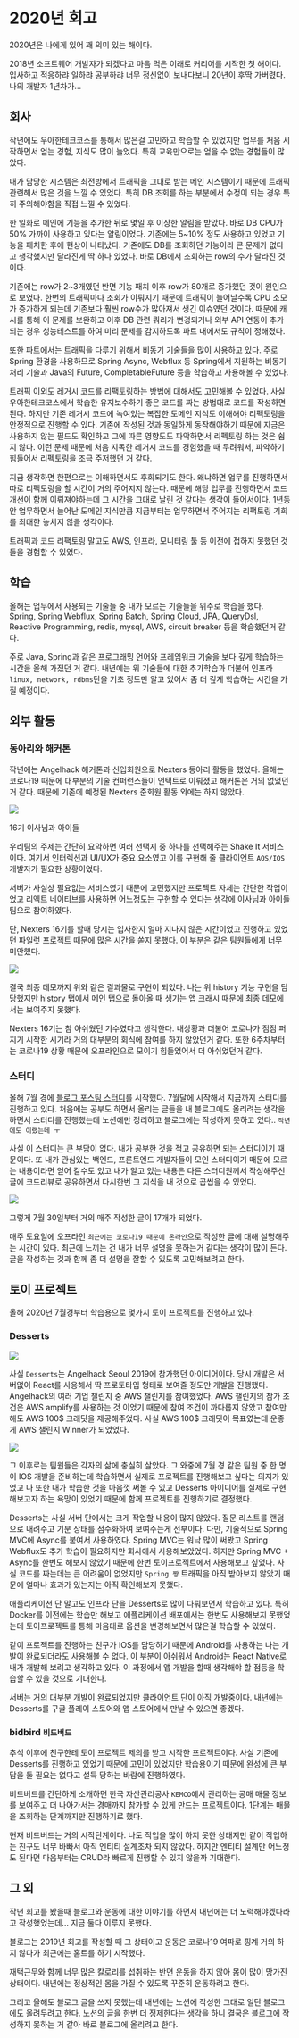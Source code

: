 # 2020년 회고

2020년은 나에게 있어 꽤 의미 있는 해이다.

2018년 소프트웨어 개발자가 되겠다고 마음 먹은 이래로 커리어를 시작한 첫 해이다. 입사하고 적응하랴 일하랴 공부하랴 너무 정신없이 보내다보니 20년이 후딱 가버렸다. 나의 개발자 1년차가...

## 회사

작년에도 우아한테크코스를 통해서 많은걸 고민하고 학습할 수 있었지만 업무를 처음 시작하면서 얻는 경험, 지식도 많이 늘었다. 특히 교육만으로는 얻을 수 없는 경험들이 많았다.

내가 담당한 시스템은 최전방에서 트래픽을 그대로 받는 메인 시스템이기 때문에 트래픽 관련해서 많은 것을 느낄 수 있었다. 특히 DB 조회를 하는 부분에서 수정이 되는 경우 특히 주의해야함을 직접 느낄 수 있었다.

한 일화로 메인에 기능을 추가한 뒤로 몇일 후 이상한 알림을 받았다. 바로 DB CPU가 50% 가까이 사용하고 있다는 알림이었다. 기존에는 5~10% 정도 사용하고 있었고 기능을 패치한 후에 현상이 나타났다. 기존에도 DB를 조회하던 기능이라 큰 문제가 없다고 생각했지만 달라진게 딱 하나 있었다. 바로 DB에서 조회하는 row의 수가 달라진 것이다.

기존에는 row가 2~3개였던 반면 기능 패치 이후 row가 80개로 증가했던 것이 원인으로 보였다. 한번의 트래픽마다 조회가 이뤄지기 때문에 트래픽이 늘어날수록 CPU 소모가 증가하게 되는데 기존보다 훨씬 row수가 많아져서 생긴 이슈였던 것이다. 때문에 캐시를 통해 이 문제를 보완하고 이후 DB 관련 쿼리가 변경되거나 외부 API 연동이 추가되는 경우 성능테스트를 하여 미리 문제를 감지하도록 파트 내에서도 규칙이 정해졌다.

또한 파트에서는 트래픽을 다루기 위해서 비동기 기술들을 많이 사용하고 있다.
주로 Spring 환경을 사용하므로 Spring Async, Webflux 등 Spring에서 지원하는 비동기 처리 기술과 Java의 Future, CompletableFuture 등을 학습하고 사용해볼 수 있었다.

트래픽 이외도 레거시 코드를 리팩토링하는 방법에 대해서도 고민해볼 수 있었다. 사실 우아한테크코스에서 학습한 유지보수하기 좋은 코드를 짜는 방법대로 코드를 작성하면 된다. 하지만 기존 레거시 코드에 녹여있는 복잡한 도메인 지식도 이해해야 리펙토링을 안정적으로 진행할 수 있다. 기존에 작성된 것과 동일하게 동작해야하기 때문에 지금은 사용하지 않는 필드도 확인하고 그에 따른 영향도도 파악하면서 리펙토링 하는 것은 쉽지 않다. 이런 문제 때문에 처음 지독한 레거시 코드를 경험했을 때 두려워서, 파악하기 힘들어서 리펙토링을 조금 주저했던 거 같다.

지금 생각하면 한편으로는 이해하면서도 후회되기도 한다. 왜냐하면 업무를 진행하면서 따로 리팩토링을 할 시간이 거의 주어지지 않는다. 때문에 해당 업무를 진행하면서 코드 개선이 함께 이뤄져야하는데 그 시간을 그대로 날린 것 같다는 생각이 들어서이다. 1년동안 업무하면서 늘어난 도메인 지식만큼 지금부터는 업무하면서 주어지는 리팩토링 기회를 최대한 놓치지 않을 생각이다.

트래픽과 코드 리팩토링 말고도 AWS, 인프라, 모니터링 툴 등 이전에 접하지 못했던 것들을 경험할 수 있었다.

## 학습

올해는 업무에서 사용되는 기술들 중 내가 모르는 기술들을 위주로 학습을 했다.
Spring, Spring Webflux, Spring Batch, Spring Cloud, JPA, QueryDsl, Reactive Programming, redis, mysql, AWS, circuit breaker 등을 학습했던거 같다.

주로 Java, Spring과 같은 프로그래밍 언어와 프레임워크 기술을 보다 깊게 학습하는 시간을 올해 가졌던 거 같다. 내년에는 위 기술들에 대한 추가학습과 더불어 인프라`linux, network, rdbms`단을 기초 정도만 알고 있어서 좀 더 깊게 학습하는 시간을 가질 예정이다.

## 외부 활동

### 동아리와 해커톤

작년에는 Angelhack 해커톤과 신입회원으로 Nexters 동아리 활동을 했었다.
올해는 코로나19 때문에 대부분의 기술 컨퍼런스들이 언택트로 이뤄졌고 해커톤은 거의 없었던거 같다. 때문에 기존에 예정된 Nexters 준회원 활동 외에는 하지 않았다.

![](images/2020-12-25-1.png)

16기 이사님과 아이들

우리팀의 주제는 간단히 요약하면 여러 선택지 중 하나를 선택해주는 Shake It 서비스이다. 여기서 인터렉션과 UI/UX가 중요 요소였고 이를 구현해 줄 클라이언트 `AOS/IOS` 개발자가 필요한 상황이었다.

서버가 사실상 필요없는 서비스였기 때문에 고민했지만 프로젝트 자체는 간단한 작업이었고 리엑트 네이티브를 사용하면 어느정도는 구현할 수 있다는 생각에 이사님과 아이들 팀으로 참여하였다.

단, Nexters 16기를 할때 당시는 입사한지 얼마 지나지 않은 시간이었고 진행하고 있었던 파일럿 프로젝트 때문에 많은 시간을 쏟지 못했다. 이 부분은 같은 팀원들에게 너무 미안했다.

![](images/2020-12-25-2.gif)

결국 최종 데모까지 위와 같은 결과물로 구현이 되었다. 나는 위 history 기능 구현을 담당했지만 history 탭에서 메인 탭으로 돌아올 때 생기는 앱 크래시 때문에 최종 데모에서는 보여주지 못했다.

Nexters 16기는 참 아쉬웠던 기수였다고 생각한다. 내상황과 더불어 코로나가 점점 퍼지기 시작한 시기라 거의 대부분의 회식에 참여를 하지 않았던거 같다. 또한 6주차부터는 코로나19 상황 때문에 오프라인으로 모이기 힘들었어서 더 아쉬었던거 같다.

### 스터디

올해 7월 경에 [블로그 포스팅 스터디](https://github.com/Blog-Posting/posting-review)를 시작했다. 7월달에 시작해서 지금까지 스터디를 진행하고 있다.
처음에는 공부도 하면서 올리는 글들을 내 블로그에도 올리려는 생각을 하면서 스터디를 진행했는데 노션에만 정리하고 블로그에는 작성하지 못하고 있다.. `작년에도 이랬는데 ㅜ`

사실 이 스터디는 큰 부담이 없다. 내가 공부한 것을 적고 공유하면 되는 스터디이기 때문이다. 또 내가 관심있는 백엔드, 프론트엔드 개발자들이 모인 스터디이기 때문에 모르는 내용이라면 얻어 갈수도 있고 내가 알고 있는 내용은 다른 스터디원께서 작성해주신 글에 코드리뷰로 공유하면서 다시한번 그 지식을 내 것으로 곱씹을 수 있었다.

![](images/2020-12-25-3.png)

그렇게 7월 30일부터 거의 매주 작성한 글이 17개가 되었다.

매주 토요일에 오프라인 `최근에는 코로나19 때문에 온라인`으로 작성한 글에 대해 설명해주는 시간이 있다. 최근에 느끼는 건 내가 너무 설명을 못하는거 같다는 생각이 많이 든다. 글을 작성하는 것과 함께 좀 더 설명을 잘할 수 있도록 고민해보려고 한다.

## 토이 프로젝트

올해 2020년 7월경부터 학습용으로 몇가지 토이 프로젝트를 진행하고 있다.

### Desserts

![](images/2020-12-25-4.png)

사실 `Desserts`는 Angelhack Seoul 2019에 참가했던 아이디어이다. 당시 개발은 서버없이 React를 사용해서 딱 프로토타입 형태로 보여줄 정도만 개발을 진행했다. Angelhack의 여러 기업 챌린지 중 AWS 챌린지를 참여했었다. AWS 챌린지의 참가 조건은 AWS amplify를 사용하는 것 이었기 때문에 참여 조건이 까다롭지 않았고 참여만해도 AWS 100$ 크래딧을 제공해주었다. 사실 AWS 100$ 크래딧이 목표였는데 운좋게 AWS 챌린지 Winner가 되었었다.

![](images/2020-12-25-5.jpeg)

그 이후로는 팀원들은 각자의 삶에 충실히 살았다. 그 와중에 7월 경 같은 팀원 중 한 명이 IOS 개발을 준비하는데 학습하면서 실제로 프로젝트를 진행해보고 싶다는 의지가 있었고 나 또한 내가 학습한 것을 마음껏 써볼 수 있고 Desserts 아이디어를 실제로 구현해보고자 하는 욕망이 있었기 때문에 함께 프로젝트를 진행하기로 결정했다.

Desserts는 사실 서버 단에서는 크게 작업할 내용이 많지 않았다. 질문 리스트를 랜덤으로 내려주고 기분 상태를 점수화하여 보여주는게 전부이다. 다만, 기술적으로 Spring MVC에 Async를 붙여서 사용하였다. Spring MVC는 워낙 많이 써봤고 Spring Webflux도 추가 학습이 필요하지만 회사에서 사용해보았었다. 하지만 Spring MVC + Async를 한번도 해보지 않았기 때문에 한번 토이프로젝트에서 사용해보고 싶었다. 사실 코드를 짜는데는 큰 어려움이 없었지만 `Spring 짱` 트래픽을 아직 받아보지 않았기 때문에 얼마나 효과가 있는지는 아직 확인해보지 못했다.

애플리케이션 단 말고도 인프라 단을 Desserts로 많이 다뤄보면서 학습하고 있다. 특히 Docker를 이전에는 학습만 해보고 애플리케이션 배포에서는 한번도 사용해보지 못했었는데 토이프로젝트를 통해 마음대로 옵션을 변경해보면서 많은걸 학습할 수 있었다.

같이 프로젝트를 진행하는 친구가 IOS를 담당하기 때문에 Android를 사용하는 나는 개발이 완료되더라도 사용해볼 수 없다. 이 부분이 아쉬워서 Android는 React Native로 내가 개발해 보려고 생각하고 있다. 이 과정에서 앱 개발을 할때 생각해야 할 점등을 학습할 수 있을 것으로 기대한다.

서버는 거의 대부분 개발이 완료되었지만 클라이언트 단이 아직 개발중이다. 내년에는 Desserts를 구글 플레이 스토어와 앱 스토어에서 만날 수 있으면 좋겠다.

### bidbird `비드버드`

추석 이후에 친구한테 토이 프로젝트 제의를 받고 시작한 프로젝트이다. 사실 기존에 Desserts를 진행하고 있었기 때문에 고민이 있었지만 학습용이기 때문에 완성에 큰 부담을 둘 필요는 없다고 설득 당하는 바람에 진행하였다.

비드버드를 간단하게 소개하면 한국 자산관리공사 `KEMCO`에서 관리하는 공매 매물 정보를 보여주고 더 나아가서는 경매까지 참가할 수 있게 만드는 프로젝트이다. 1단계는 매물을 조회하는 단계까지만 진행하기로 했다.

현재 비드버드는 거의 시작단계이다. 나도 작업을 많이 하지 못한 상태지만 같이 작업하는 친구도 너무 바빠서 아직 엔티티 설계조차 되지 않았다. 하지만 엔티티 설계만 어느정도 된다면 다음부터는 CRUD라 빠르게 진행할 수 있지 않을까 기대한다.

## 그 외

작년 회고를 봤을때 블로그와 운동에 대한 이야기를 하면서 내년에는 더 노력해야겠다라고 작성했었는데... 지금 둘다 이루지 못했다.

블로그는 2019년 회고를 작성할 때 그 상태이고 운동은 코로나19 여파로 ~~핑계~~ 거의 하지 않다가 최근에는 홈트를 하기 시작했다.

재택근무와 함께 너무 많은 칼로리를 섭취하는 반면 운동을 하지 않아 몸이 많이 망가진 상태이다. 내년에는 정상적인 몸을 가질 수 있도록 꾸준히 운동하려고 한다.

그리고 올해도 블로그 글을 쓰지 못했는데 내년에는 노션에 작성한 그대로 일단 블로그에도 올려두려고 한다. 노션의 글을 한번 더 정제한다는 생각을 하니 결국은 블로그에 작성하지 못하는 거 같아 바로 블로그에 올리려고 한다.
